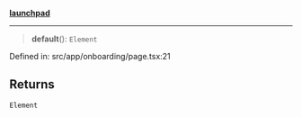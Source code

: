 [**launchpad**](index.md)

***

> **default**(): `Element`

Defined in: src/app/onboarding/page.tsx:21

## Returns

`Element`
